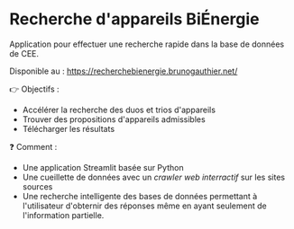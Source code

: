 # Recherche d'appareils BiÉnergie

Application pour effectuer une recherche rapide dans la base de données de CEE.

Disponible au : https://recherchebienergie.brunogauthier.net/

:point_right: Objectifs :

- Accélérer la recherche des duos et trios d'appareils
- Trouver des propositions d'appareils admissibles
- Télécharger les résultats

❓ Comment :

- Une application Streamlit basée sur Python
- Une cueillette de données avec un *crawler web interractif* sur les sites sources
- Une recherche intelligente des bases de données permettant à l'utilisateur d'obternir des réponses même en ayant seulement de l'information partielle. 
